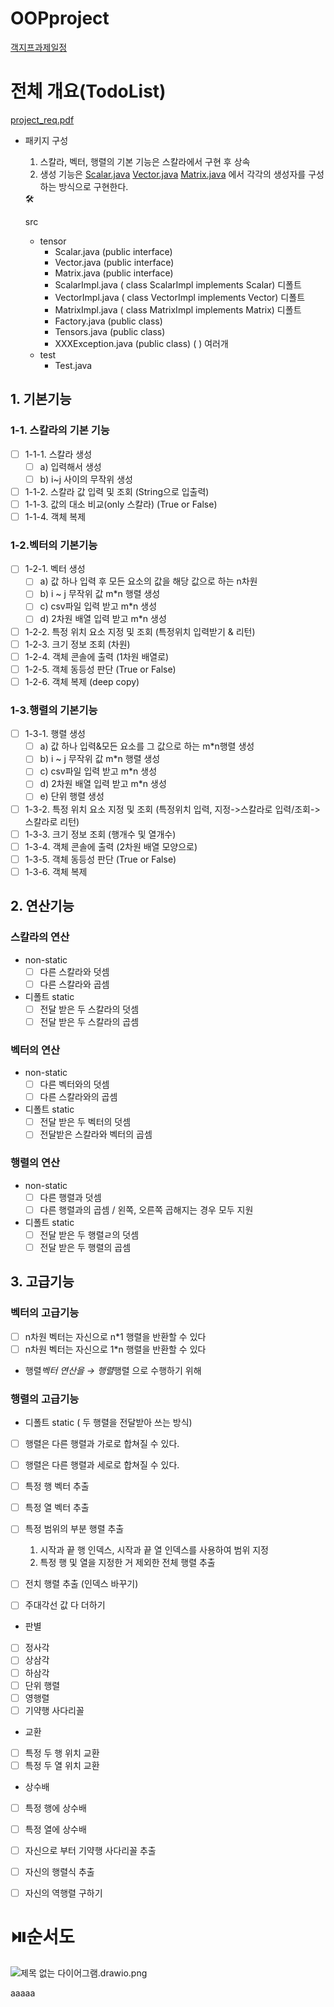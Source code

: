 # OOPproject

[객지프과제일정](https://www.notion.so/1e6ff87161e780ef82e1e34f22d64e4f?pvs=21)

# 전체 개요(TodoList)

[project_req.pdf](attachment:1c46ea61-4540-4322-b07c-98c6538322c4:project_req.pdf)

- 패키지 구성
    1. 스칼라, 벡터, 행렬의 기본 기능은 스칼라에서 구현 후 상속
    2. 생성 기능은 [Scalar.java](http://Scalar.java) [Vector.java](http://Vector.java) [Matrix.java](http://Matrix.java) 에서 각각의 생성자를 구성하는 방식으로 구현한다. 
    
    <aside>
    🛠
    
    src
    
    - tensor
        - Scalar.java (public interface)
        - Vector.java (public interface)
        - Matrix.java (public interface)
        - ScalarImpl.java ( class ScalarImpl implements Scalar) 디폴트
        - VectorImpl.java ( class VectorImpl implements Vector) 디폴트
        - MatrixImpl.java ( class MatrixImpl implements Matrix) 디폴트
        - Factory.java (public class)
        - Tensors.java (public class)
        - XXXException.java (public class) ( ) 여러개
    - test
        - Test.java
    </aside>
    

## 1. 기본기능

### 1-1. 스칼라의 기본 기능

- [ ]  1-1-1. 스칼라 생성
    - [ ]  a) 입력해서 생성
    - [ ]  b) i~j 사이의 무작위 생성
- [ ]  1-1-2. 스칼라 값 입력 및 조회 (String으로 입출력)
- [ ]  1-1-3. 값의 대소 비교(only 스칼라) (True or False)
- [ ]  1-1-4. 객체 복제

### 1-2.벡터의 기본기능

- [ ]  1-2-1. 벡터 생성
    - [ ]  a) 값 하나 입력 후 모든 요소의 값을 해당 값으로 하는 n차원
    - [ ]  b) i ~ j 무작위 값 m*n 행렬 생성
    - [ ]  c) csv파일 입력 받고 m*n 생성
    - [ ]  d) 2차원 배열 입력 받고 m*n 생성
- [ ]  1-2-2. 특정 위치 요소 지정 및 조회  (특정위치 입력받기 & 리턴)
- [ ]  1-2-3. 크기 정보 조회 (차원)
- [ ]  1-2-4. 객체 콘솔에 출력 (1차원 배열로)
- [ ]  1-2-5. 객체 동등성 판단 (True or False)
- [ ]  1-2-6. 객체 복제 (deep copy)

### 1-3.행렬의 기본기능

- [ ]  1-3-1. 행렬 생성
    - [ ]  a) 값 하나 입력&모든 요소를 그 값으로 하는 m*n행렬 생성
    - [ ]  b) i ~ j 무작위 값 m*n 행렬 생성
    - [ ]  c) csv파일 입력 받고 m*n 생성
    - [ ]  d) 2차원 배열 입력 받고 m*n 생성
    - [ ]  e) 단위 행렬 생성
- [ ]  1-3-2. 특정 위치 요소 지정 및 조회 (특정위치 입력, 지정->스칼라로 입력/조회->스칼라로 리턴)
- [ ]  1-3-3. 크기 정보 조회 (행개수 및 열개수)
- [ ]  1-3-4. 객체 콘솔에 출력 (2차원 배열 모양으로)
- [ ]  1-3-5. 객체 동등성 판단 (True or False)
- [ ]  1-3-6. 객체 복제

## 2. 연산기능

### 스칼라의 연산

- non-static
    - [ ]  다른 스칼라와 덧셈
    - [ ]  다른 스칼라와 곱셈
- 디폴트 static
    - [ ]  전달 받은 두 스칼라의 덧셈
    - [ ]  전달 받은 두 스칼라의 곱셈

### 벡터의 연산

- non-static
    - [ ]  다른 벡터와의 덧셈
    - [ ]  다른 스칼라와의 곱셈
- 디폴트 static
    - [ ]  전달 받은 두 벡터의 덧셈
    - [ ]  전달받은 스칼라와 벡터의 곱셈

### 행렬의 연산

- non-static
    - [ ]  다른 행렬과 덧셈
    - [ ]  다른 행렬과의 곱셈 / 왼쪽, 오른쪽 곱해지는 경우 모두 지원
- 디폴트 static
    - [ ]  전달 받은 두 행렬ㄹ의 덧셈
    - [ ]  전달 받은 두 행렬의 곱셈

## 3. 고급기능

### 벡터의 고급기능

- [ ]  n차원 벡터는 자신으로 n*1 행렬을 반환할 수 있다
- [ ]  n차원 벡터는 자신으로 1*n 행렬을 반환할 수 있다
- 행렬*벡터 연산을 → 행렬*행렬 으로 수행하기 위해

### 행렬의 고급기능

- 디폴트 static ( 두 행렬을 전달받아 쓰는 방식)
- [ ]  행렬은 다른 행렬과 가로로 합쳐질 수 있다.
- [ ]  행렬은 다른 행렬과 세로로 합쳐질 수 있다.

- [ ]  특정 행 벡터 추출
- [ ]  특정 열 벡터 추출
- [ ]  특정 범위의 부분 행렬 추출
    1. 시작과 끝 행 인덱스, 시작과 끝 열 인덱스를 사용하여 범위 지정
    2. 특정 행 및 열을 지정한 거 제외한 전체 행렬 추출
- [ ]  전치 행렬 추출 (인덱스 바꾸기)
- [ ]  주대각선 값 다 더하기
- 판별
- [ ]  정사각
- [ ]  상삼각
- [ ]  하삼각
- [ ]  단위 행렬
- [ ]  영행렬
- [ ]  기약행 사다리꼴

- 교환
- [ ]  특정 두 행 위치 교환
- [ ]  특정 두 열 위치 교환

- 상수배
- [ ]  특정 행에 상수배
- [ ]  특정 열에 상수배

- [ ]  자신으로 부터 기약행 사다리꼴 추출
- [ ]  자신의 행렬식 추출
- [ ]  자신의 역행렬 구하기

# ⏯️순서도

![제목 없는 다이어그램.drawio.png](attachment:a650c64c-4539-4b7c-b126-8736b68054f5:제목_없는_다이어그램.drawio.png)

aaaaa
